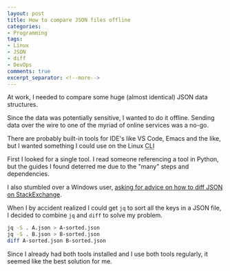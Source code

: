```yaml
---
layout: post
title: How to compare JSON files offline
categories:
- Programming
tags:
- Linux
- JSON
- diff
- DevOps
comments: true
excerpt_separator: <!--more-->
---
```


At work, I needed to compare some huge (almost identical) JSON data structures.

Since the data was potentially sensitive, I wanted to do it offline.
Sending data over the wire to one of the myriad of online services was a no-go.

There are probably built-in tools for IDE's like VS Code, Emacs and the like,
but I wanted something I could use on the Linux <abbr title="Command Line Interface (a.k.a. terminal)">CLI</abbr>

<!--more-->

First I looked for a single tool. I read someone referencing a tool in Python,
but the guides I found deterred me due to the "many" steps and dependencies.

I also stumbled over a Windows user, [asking for advice on how to diff JSON on StackExchange][1].

When I by accident realized I could get `jq` to sort all the keys in a JSON file,
I decided to combine `jq` and `diff` to solve my problem.

```bash
jq -S . A.json > A-sorted.json
jq -S . B.json > B-sorted.json
diff A-sorted.json B-sorted.json
```

Since I already had both tools installed and I use both tools regularly,
it seemed like the best solution for me.

[1]: https://softwarerecs.stackexchange.com/questions/90102/offline-json-diff-tool